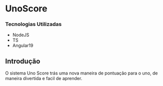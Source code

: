 # UnoScore

### Tecnologias Utilizadas
- NodeJS
- TS
- Angular19

## Introdução
O sistema Uno Score trás uma nova maneira de pontuação para o uno, de maneira divertida e facil de aprender.
